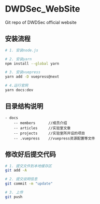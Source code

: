 # DWDSec_WebSite

Git repo of DWDSec official website

## 安装流程
```bash
# 1. 安装node.js

# 2. 安装yarn
npm install --global yarn

# 3. 安装vuepress
yarn add -D vuepress@next

# 4.运行官网
yarn docs:dev
```

## 目录结构说明
```
- docs
    -- members      //成员介绍
    -- articles     //实验室文章
    -- projects     //实验室所开设的项目
    -- .vuepress    //vuepress资源配置等文件
```

## 修改好后提交代码
```bash
# 1. 提交文件到本地缓存区
git add -A

# 2. 提交说明信息
git commit -m "update"

# 3. 上传
git push
```
